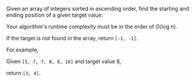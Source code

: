 
Given an array of integers sorted in ascending order, find the starting and ending position of a given target value.

Your algorithm's runtime complexity must be in the order of *O*(log *n*).

If the target is not found in the array, return `[-1, -1]`.


For example,<br />
Given `[5, 7, 7, 8, 8, 10]` and target value 8,<br />
return `[3, 4]`.

